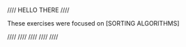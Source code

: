 //// HELLO THERE ////

These exercises were focused on [SORTING ALGORITHMS]

//// //// //// //// ////
